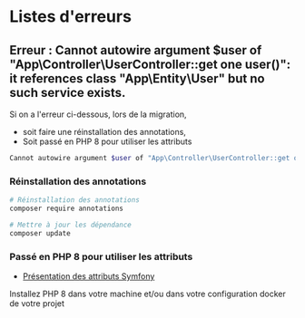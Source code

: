 # Listes d'erreurs

## Erreur : Cannot autowire argument $user of "App\Controller\UserController::get one user()": it references class "App\Entity\User" but no such service exists.

Si on a l'erreur ci-dessous, lors de la migration, 
- soit faire une réinstallation des annotations,
- Soit passé en PHP 8 pour utiliser les attributs

```bash
Cannot autowire argument $user of "App\Controller\UserController::get one user()": it references class "App\Entity\User" but no such service exists.
```

### Réinstallation des annotations

```bash
# Réinstallation des annotations
composer require annotations

# Mettre à jour les dépendance
composer update
```

### Passé en PHP 8 pour utiliser les attributs

- [Présentation des attributs Symfony](https://symfony.com/doc/5.x/reference/attributes.html#dependency-injection)

Installez PHP 8 dans votre machine et/ou dans votre configuration docker de votre projet
